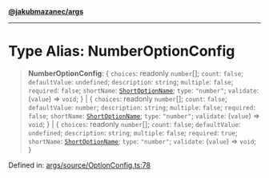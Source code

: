 [**@jakubmazanec/args**](../README.md)

---

# Type Alias: NumberOptionConfig

> **NumberOptionConfig**: \{ `choices`: readonly `number`[]; `count`: `false`; `defaultValue`:
> `undefined`; `description`: `string`; `multiple`: `false`; `required`: `false`; `shortName`:
> [`ShortOptionName`](ShortOptionName.md); `type`: `"number"`; `validate`: (`value`) => `void`; \}
> \| \{ `choices`: readonly `number`[]; `count`: `false`; `defaultValue`: `number`; `description`:
> `string`; `multiple`: `false`; `required`: `false`; `shortName`:
> [`ShortOptionName`](ShortOptionName.md); `type`: `"number"`; `validate`: (`value`) => `void`; \}
> \| \{ `choices`: readonly `number`[]; `count`: `false`; `defaultValue`: `undefined`;
> `description`: `string`; `multiple`: `false`; `required`: `true`; `shortName`:
> [`ShortOptionName`](ShortOptionName.md); `type`: `"number"`; `validate`: (`value`) => `void`; \}

Defined in:
[args/source/OptionConfig.ts:78](https://github.com/jakubmazanec/tools/blob/90a5050fae768000bb00b2044438762c3c8c0f98/packages/args/source/OptionConfig.ts#L78)

